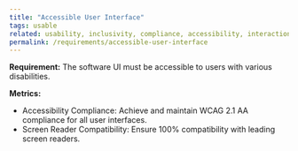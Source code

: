 ```yaml
---
title: "Accessible User Interface"
tags: usable
related: usability, inclusivity, compliance, accessibility, interaction capability
permalink: /requirements/accessible-user-interface
---
```


<div class="quality-requirement" markdown="1">

**Requirement:** The software UI must be accessible to users with various disabilities.

**Metrics:**

* Accessibility Compliance: Achieve and maintain WCAG 2.1 AA compliance for all user interfaces.
* Screen Reader Compatibility: Ensure 100% compatibility with leading screen readers.

</div><br>




